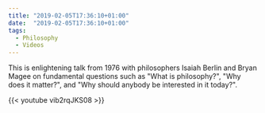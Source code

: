 ```yaml
---
title: "2019-02-05T17:36:10+01:00"
date:  "2019-02-05T17:36:10+01:00"
tags:
  - Philosophy
  - Videos
---
```


This is enlightening talk from 1976 with philosophers Isaiah Berlin and Bryan Magee on fundamental questions such as "What is philosophy?", "Why does it matter?", and "Why should anybody be interested in it today?".

{{< youtube vib2rqJKS08 >}}
